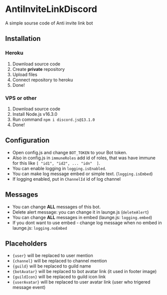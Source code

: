 # AntiInviteLinkDiscord

A simple sourse code of Anti invite link bot

## Installation
### Heroku

1. Download source code
2. Create **private** repository
3. Upload files
4. Connect repository to heroku
5. Done!

### VPS or other

1. Download source code
2. Install Node.js v16.3.0
3. Run command `npm i discord.js@13.1.0`
4. Done!

## Configuration

* Open config.js and change `BOT_TOKEN` to your Bot token. 
* Also in config.js in `immuneRoles` add id of roles, that was have immune for this like `[ "id1", "id2", ... "idn"  ]`. 
* You can enable logging in `logging.isEnabled`.
* You can make log message embed or simple text. (`logging.isEmbed`)
* If logging enabled, put in `ChannelId` id of log channel

## Messages

* You can change **ALL** messages of this bot.
* Delete alert message: you can change it in launge.js (`deleteAlert`)
* You can change **ALL** messages in embed (launge.js: `logging.embed`)
* If you dont want to use embed - change log message when no embed in launge.js: `logging.noEmbed` 

## Placeholders

* `{user}` will be replaced to user mention
* `{channel}` will be replaced to channel mention
* `{guild}` will be replaced to guild name
* `{botAvatar}` will be replaced to bot avatar link (it used in footer image)
* `{guildIcon}` will be replaced to guild icon link
* `{userAvatar}` will be replaced to user avatar link (user who trigered message event)

#
